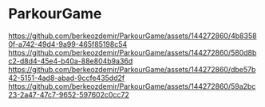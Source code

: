 # ParkourGame
https://github.com/berkeozdemir/ParkourGame/assets/144272860/4b83580f-a742-49d4-9a99-465f85198c54
https://github.com/berkeozdemir/ParkourGame/assets/144272860/580d8bc2-d8d4-45e4-b40a-88e804b9a36d
https://github.com/berkeozdemir/ParkourGame/assets/144272860/dbe57b42-5151-4ad8-abad-9ccfe435dd2f
https://github.com/berkeozdemir/ParkourGame/assets/144272860/59a2bc23-2a47-47c7-9652-597602c0cc72

